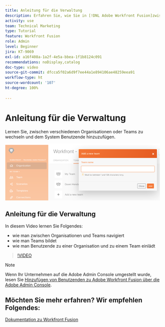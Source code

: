 ```yaml
---
title: Anleitung für die Verwaltung
description: Erfahren Sie, wie Sie in [!DNL Adobe Workfront Fusion]zwischen verschiedenen Organisationen oder Teams wechseln und dem System Benutzende hinzufügen können.
activity: use
team: Technical Marketing
type: Tutorial
feature: Workfront Fusion
role: Admin
level: Beginner
jira: KT-9069
exl-id: a16f408a-1a2f-4e5a-bbea-1f1b8124c091
recommendations: noDisplay,catalog
doc-type: video
source-git-commit: dfcca5f02a6d9f7ee44a1e894106ae48259eea91
workflow-type: ht
source-wordcount: '107'
ht-degree: 100%

---
```


# Anleitung für die Verwaltung

Lernen Sie, zwischen verschiedenen Organisationen oder Teams zu wechseln und dem System Benutzende hinzuzufügen.

![Ein Bild eines Szenarios mit Fehlerbehandlung](assets/workfront-fusion-administration-1.png)

## Anleitung für die Verwaltung

In diesem Video lernen Sie Folgendes:

* wie man zwischen Organisationen und Teams navigiert
* wie man Teams bildet
* wie man Benutzende zu einer Organisation und zu einem Team einlädt

>[!VIDEO](https://video.tv.adobe.com/v/335310/?quality=12&learn=on&enablevpops)

>[!NOTE]
>
>Wenn Ihr Unternehmen auf die Adobe Admin Console umgestellt wurde, lesen Sie [Hinzufügen von Benutzenden zu Adobe Workfront Fusion über die Adobe Admin Console](https://experienceleague.adobe.com/docs/workfront/using/adobe-workfront-fusion/fusion-in-experience-cloud/add-fusion-users-admin-console.html?lang=de).


## Möchten Sie mehr erfahren? Wir empfehlen Folgendes:

[Dokumentation zu Workfront Fusion](https://experienceleague.adobe.com/de/docs/workfront-fusion/using/get-started-with-fusion/understand-workfront-fusion/workfront-fusion-overview)
